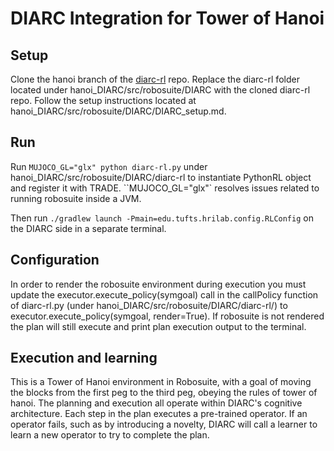 # DIARC Integration for Tower of Hanoi
## Setup
Clone the hanoi branch of the [diarc-rl](https://hrilab.tufts.edu:22280/marlowfawn/diarc-rl/-/tree/hanoi?ref_type=heads) repo. Replace the diarc-rl folder located under hanoi_DIARC/src/robosuite/DIARC with the cloned diarc-rl repo. Follow the setup instructions located at hanoi_DIARC/src/robosuite/DIARC/DIARC_setup.md.

## Run
Run `MUJOCO_GL="glx" python diarc-rl.py` under hanoi_DIARC/src/robosuite/DIARC/diarc-rl to instantiate PythonRL object and register it with TRADE. ``MUJOCO_GL="glx"` resolves issues related to running robosuite inside a JVM.

Then run `./gradlew launch -Pmain=edu.tufts.hrilab.config.RLConfig` on the DIARC side in a separate terminal.

## Configuration
In order to render the robosuite environment during execution you must update the executor.execute_policy(symgoal) call in the callPolicy function of diarc-rl.py (under hanoi_DIARC/src/robosuite/DIARC/diarc-rl/) to executor.execute_policy(symgoal, render=True). If robosuite is not rendered the plan will still execute and print plan execution output to the terminal.

## Execution and learning
This is a Tower of Hanoi environment in Robosuite, with a goal of moving the blocks from the first peg to the third peg, obeying the rules of tower of hanoi. The planning and execution all operate within DIARC's cognitive architecture. Each step in the plan executes a pre-trained operator. If an operator fails, such as by introducing a novelty, DIARC will call a learner to learn a new operator to try to complete the plan.

